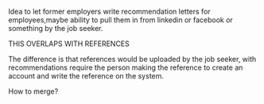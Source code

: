 Idea to let former employers write recommendation letters for employees,maybe ability to pull them in from linkedin or facebook or something by the job seeker.

THIS OVERLAPS WITH REFERENCES

The difference is that references would be uploaded by the job seeker, with recommendations require the person making the reference to create an account and write the reference on the system.

How to merge?
